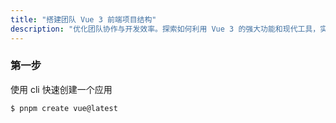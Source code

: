 ```yaml
---
title: "搭建团队 Vue 3 前端项目结构"
description: "优化团队协作与开发效率。探索如何利用 Vue 3 的强大功能和现代工具，实现团队协作的无缝整合。从项目结构、版本控制、代码规范等，我们将分享实用的技巧和最佳实践，帮助团队高效协作，提高项目质量。"
---
```


### 第一步

使用 cli 快速创建一个应用

``` sh
$ pnpm create vue@latest 
```
